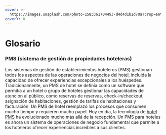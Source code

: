 ```yaml
---
cover: >-
  https://images.unsplash.com/photo-1583361704493-d4d4d1b1d70a?crop=entropy&cs=srgb&fm=jpg&ixid=M3wxOTcwMjR8MHwxfHNlYXJjaHwxfHxkaWNjaW9uYXJpb3xlbnwwfHx8fDE2ODQyNDIyOTh8MA&ixlib=rb-4.0.3&q=85
coverY: 0
---
```


# Glosario

### PMS (sistema de gestión de propiedades hoteleras)

Los sistemas de gestión de establecimientos hoteleros (PMS) gestionan todos los aspectos de las operaciones de negocios del hotel, incluida la capacidad de ofrecer experiencias excepcionales a los huéspedes. Tradicionalmente, un PMS de hotel se definía como un software que permitía a un hotel o grupo de hoteles gestionar las capacidades de atención al público, como reservas de reservas, check-in/checkout, asignación de habitaciones, gestión de tarifas de habitaciones y facturación. Un PMS de hotel reemplazó los procesos que consumen mucho tiempo y requieren mucho papel. Hoy en día, la tecnología de [hotel PMS](https://www.oracle.com/es/industries/hospitality/hotel-property-management/hotel-pms-software/) ha evolucionado mucho más allá de la recepción. Un PMS para hoteles es ahora un sistema de operaciones de negocio fundamental que permite a los hoteleros ofrecer experiencias increíbles a sus clientes.
